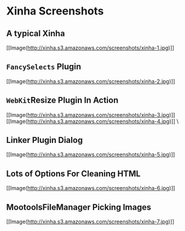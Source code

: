 # Xinha Screenshots

## A typical Xinha
[[Image(http://xinha.s3.amazonaws.com/screenshots/xinha-1.jpg)]]

## `FancySelects` Plugin
[[Image(http://xinha.s3.amazonaws.com/screenshots/xinha-2.jpg)]]

## `WebKit`Resize Plugin In Action
[[Image(http://xinha.s3.amazonaws.com/screenshots/xinha-3.jpg)]]
[[Image(http://xinha.s3.amazonaws.com/screenshots/xinha-4.jpg)]] \\

## Linker Plugin Dialog
[[Image(http://xinha.s3.amazonaws.com/screenshots/xinha-5.jpg)]]

## Lots of Options For Cleaning HTML
[[Image(http://xinha.s3.amazonaws.com/screenshots/xinha-6.jpg)]]

## MootoolsFileManager Picking Images
[[Image(http://xinha.s3.amazonaws.com/screenshots/xinha-7.jpg)]]
